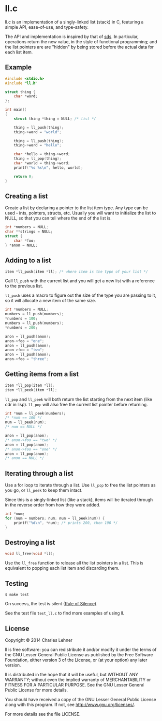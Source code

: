 # ll.c

ll.c is an implementation of a singly-linked list (stack) in C, featuring
a simple API, ease-of-use, and type-safety.

The API and implementation is inspired by that of
[sds](https://github.com/antirez/sds). In particular, operations return
the new value, in the style of functional programming; and the list pointers are
are "hidden" by being stored before the actual data for each list item.

## Example

```c
#include <stdio.h>
#include "ll.h"

struct thing {
    char *word;
};

int main()
{
    struct thing *thing = NULL; /* list */

    thing = ll_push(thing);
    thing->word = "world";

    thing = ll_push(thing);
    thing->word = "hello";

    char *hello = thing->word;
    thing = ll_pop(thing);
    char *world = thing->word;
    printf("%s %s\n", hello, world);

    return 0;
}
```

## Creating a list

Create a list by declaring a pointer to the list item type. Any type can be
used - ints, pointers, structs, etc. Usually you will want to initialize the
list to NULL, so that you can tell where the end of the list is.

```c
int *numbers = NULL;
char **strings = NULL;
struct {
	char *foo;
} *anon = NULL;
```

## Adding to a list

```c
item *ll_push(item *ll); /* where item is the type of your list */
```

Call `ll_push` with the current list and you will get a new list with a
reference to the previous list.

`ll_push` uses a macro to figure out the size of the type you are passing to it,
so it will allocate a new item of the same size.

```c
int *numbers = NULL;
numbers = ll_push(numbers);
*numbers = 100;
numbers = ll_push(numbers);
*numbers = 200;

anon = ll_push(anon);
anon->foo = "one";
anon = ll_push(anon);
anon->foo = "two";
anon = ll_push(anon);
anon->foo = "three";
```

## Getting items from a list

```c
item *ll_pop(item *ll);
item *ll_peek(item *ll);
```

`ll_pop` and `ll_peek` will both return the list starting from the next item
(like cdr in lisp). `ll_pop` will also free the current list pointer before
returning.

```c
int *num = ll_peek(numbers);
/* *num == 100 */
num = ll_peek(num);
/* num == NULL */

anon = ll_pop(anon);
/* anon->foo == "two" */
anon = ll_pop(anon);
/* anon->foo == "one" */
anon = ll_pop(anon);
/* anon == NULL */

```

## Iterating through a list

Use a for loop to iterate through a list. Use `ll_pop` to free the list
pointers as you go, or `ll_peek` to keep them intact.

Since this is a singly-linked list (like a stack), items will be iterated
through in the reverse order from how they were added.

```c
int *num;
for (num = numbers; num; num = ll_peek(num)) {
	printf("%d\n", *num); /* prints 200, then 100 */
}
```

## Destroying a list

```c
void ll_free(void *ll);
```
Use the `ll_free` function to release all the list pointers in a list. This is
equivalent to popping each list item and discarding them.

## Testing

    $ make test

On success, the test is silent ([Rule of Silence](http://www.linfo.org/rule_of_silence.html)).

See the test file `test_ll.c` to find more examples of using ll.

## License

Copyright © 2014 Charles Lehner

ll is free software: you can redistribute it and/or modify it under
the terms of the GNU Lesser General Public License as published by the
Free Software Foundation, either version 3 of the License, or (at your
option) any later version.

ll is distributed in the hope that it will be useful,
but WITHOUT ANY WARRANTY; without even the implied warranty of
MERCHANTABILITY or FITNESS FOR A PARTICULAR PURPOSE.  See the
GNU Lesser General Public License for more details.

You should have received a copy of the GNU Lesser General Public License
along with this program.  If not, see <http://www.gnu.org/licenses/>.

For more details see the file LICENSE.
